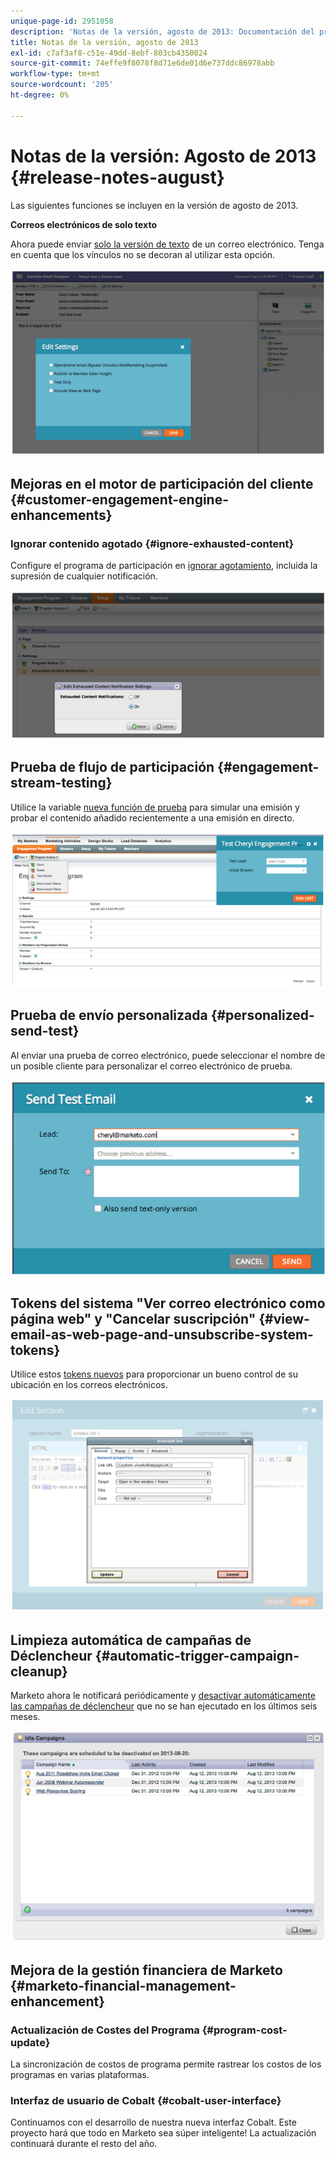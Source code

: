 ```yaml
---
unique-page-id: 2951058
description: 'Notas de la versión, agosto de 2013: Documentación del producto de Marketo'
title: Notas de la versión, agosto de 2013
exl-id: c7af3af8-c51e-49dd-8ebf-803cb4350024
source-git-commit: 74effe9f8078f8d71e6de01d6e737ddc86978abb
workflow-type: tm+mt
source-wordcount: '205'
ht-degree: 0%

---
```


# Notas de la versión: Agosto de 2013 {#release-notes-august}

Las siguientes funciones se incluyen en la versión de agosto de 2013.

**Correos electrónicos de solo texto**

Ahora puede enviar [solo la versión de texto](/help/marketo/product-docs/email-marketing/general/creating-an-email/create-a-text-only-email.md) de un correo electrónico. Tenga en cuenta que los vínculos no se decoran al utilizar esta opción.

![](assets/image2014-9-22-16-3a34-3a15.png)

## Mejoras en el motor de participación del cliente {#customer-engagement-engine-enhancements}

### Ignorar contenido agotado {#ignore-exhausted-content}

Configure el programa de participación en [ignorar agotamiento](/help/marketo/product-docs/email-marketing/drip-nurturing/using-engagement-programs/disable-and-enable-exhausted-content-notifications.md), incluida la supresión de cualquier notificación.

![](assets/image2014-9-22-16-3a34-3a37.png)

## Prueba de flujo de participación {#engagement-stream-testing}

Utilice la variable [nueva función de prueba](/help/marketo/product-docs/email-marketing/drip-nurturing/engagement-program-streams/test-an-engagement-stream.md) para simular una emisión y probar el contenido añadido recientemente a una emisión en directo.

![](assets/image2014-9-22-16-3a34-3a56.png)

## Prueba de envío personalizada {#personalized-send-test}

Al enviar una prueba de correo electrónico, puede seleccionar el nombre de un posible cliente para personalizar el correo electrónico de prueba.

![](assets/image2014-9-22-16-3a35-3a15.png)

## Tokens del sistema &quot;Ver correo electrónico como página web&quot; y &quot;Cancelar suscripción&quot; {#view-email-as-web-page-and-unsubscribe-system-tokens}

Utilice estos [tokens nuevos](/help/marketo/product-docs/email-marketing/general/using-tokens/system-tokens-glossary.md) para proporcionar un bueno control de su ubicación en los correos electrónicos.

![](assets/image2014-9-22-16-3a35-3a38.png)

## Limpieza automática de campañas de Déclencheur {#automatic-trigger-campaign-cleanup}

Marketo ahora le notificará periódicamente y [desactivar automáticamente las campañas de déclencheur](/help/marketo/product-docs/core-marketo-concepts/smart-campaigns/using-smart-campaigns/automatic-trigger-campaign-cleanup.md) que no se han ejecutado en los últimos seis meses.

![](assets/image2014-9-22-16-3a36-3a2.png)

## Mejora de la gestión financiera de Marketo {#marketo-financial-management-enhancement}

### Actualización de Costes del Programa  {#program-cost-update}

La sincronización de costos de programa permite rastrear los costos de los programas en varias plataformas.

### Interfaz de usuario de Cobalt {#cobalt-user-interface}

Continuamos con el desarrollo de nuestra nueva interfaz Cobalt. Este proyecto hará que todo en Marketo sea súper inteligente! La actualización continuará durante el resto del año.
